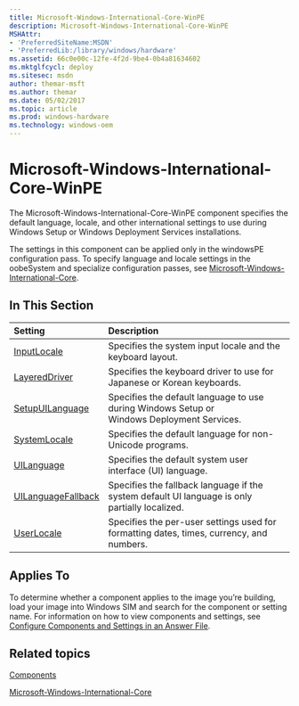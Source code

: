 ```yaml
---
title: Microsoft-Windows-International-Core-WinPE
description: Microsoft-Windows-International-Core-WinPE
MSHAttr:
- 'PreferredSiteName:MSDN'
- 'PreferredLib:/library/windows/hardware'
ms.assetid: 66c0e00c-12fe-4f2d-9be4-0b4a81634602
ms.mktglfcycl: deploy
ms.sitesec: msdn
author: themar-msft
ms.author: themar
ms.date: 05/02/2017
ms.topic: article
ms.prod: windows-hardware
ms.technology: windows-oem
---
```

# Microsoft-Windows-International-Core-WinPE

The Microsoft-Windows-International-Core-WinPE component specifies the default language, locale, and other international settings to use during Windows Setup or Windows Deployment Services installations.

The settings in this component can be applied only in the windowsPE configuration pass. To specify language and locale settings in the oobeSystem and specialize configuration passes, see [Microsoft-Windows-International-Core](microsoft-windows-international-core.md).

## In This Section

| Setting                 | Description                                                                           |
|:------------------------|:--------------------------------------------------------------------------------------|
| [InputLocale](microsoft-windows-international-core-winpe-inputlocale.md) | Specifies the system input locale and the keyboard layout. |
| [LayeredDriver](microsoft-windows-international-core-winpe-layereddriver.md) | Specifies the keyboard driver to use for Japanese or Korean keyboards. |
| [SetupUILanguage](microsoft-windows-international-core-winpe-setupuilanguage.md) | Specifies the default language to use during Windows Setup or Windows Deployment Services. |
| [SystemLocale](microsoft-windows-international-core-winpe-systemlocale.md) | Specifies the default language for non-Unicode programs. |
| [UILanguage](microsoft-windows-international-core-winpe-uilanguage.md) | Specifies the default system user interface (UI) language. |
| [UILanguageFallback](microsoft-windows-international-core-winpe-uilanguagefallback.md) | Specifies the fallback language if the system default UI language is only partially localized. |
| [UserLocale](microsoft-windows-international-core-winpe-userlocale.md) | Specifies the per-user settings used for formatting dates, times, currency, and numbers. |

## Applies To

To determine whether a component applies to the image you’re building, load your image into Windows SIM and search for the component or setting name. For information on how to view components and settings, see [Configure Components and Settings in an Answer File](https://docs.microsoft.com/en-us/windows-hardware/customize/desktop/wsim/configure-components-and-settings-in-an-answer-file).

## Related topics

[Components](components-b-unattend.md)

[Microsoft-Windows-International-Core](microsoft-windows-international-core.md)
